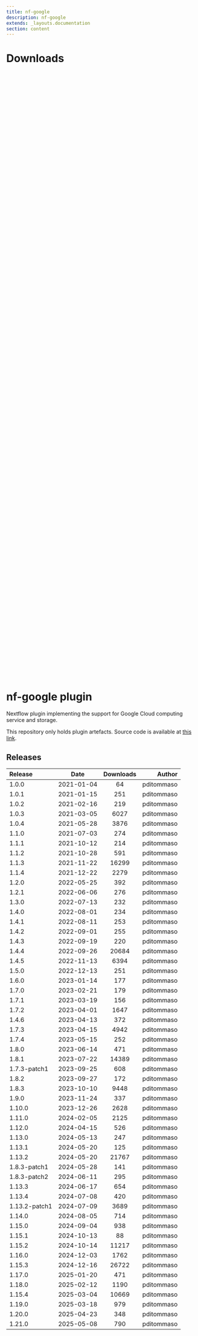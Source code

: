```yaml
---
title: nf-google
description: nf-google
extends: _layouts.documentation
section: content
---
```


# Downloads

<div style="position: relative; height:40vh; width:80vw">
    <canvas id="releases"></canvas>
</div>
<script type="module" src="nf-plugin-stats/docs/nf-google/nf-google.js"></script>

# nf-google plugin 

Nextflow plugin implementing the support for Google Cloud computing service and storage. 

This repository only holds plugin artefacts. Source code is available at [this link](https://github.com/nextflow-io/nextflow/tree/master/plugins/nf-google). 


## Releases

| Release                               |                       Date                       |                   Downloads                    |                           Author |
| :------------ |:------------------------------------------------:|:----------------------------------------------:|---------------------------------:|
 |  1.0.0                                               | 2021-01-04                                          | 64                                                 | pditommaso                                         |
 |  1.0.1                                               | 2021-01-15                                          | 251                                                | pditommaso                                         |
 |  1.0.2                                               | 2021-02-16                                          | 219                                                | pditommaso                                         |
 |  1.0.3                                               | 2021-03-05                                          | 6027                                               | pditommaso                                         |
 |  1.0.4                                               | 2021-05-28                                          | 3876                                               | pditommaso                                         |
 |  1.1.0                                               | 2021-07-03                                          | 274                                                | pditommaso                                         |
 |  1.1.1                                               | 2021-10-12                                          | 214                                                | pditommaso                                         |
 |  1.1.2                                               | 2021-10-28                                          | 591                                                | pditommaso                                         |
 |  1.1.3                                               | 2021-11-22                                          | 16299                                              | pditommaso                                         |
 |  1.1.4                                               | 2021-12-22                                          | 2279                                               | pditommaso                                         |
 |  1.2.0                                               | 2022-05-25                                          | 392                                                | pditommaso                                         |
 |  1.2.1                                               | 2022-06-06                                          | 276                                                | pditommaso                                         |
 |  1.3.0                                               | 2022-07-13                                          | 232                                                | pditommaso                                         |
 |  1.4.0                                               | 2022-08-01                                          | 234                                                | pditommaso                                         |
 |  1.4.1                                               | 2022-08-11                                          | 253                                                | pditommaso                                         |
 |  1.4.2                                               | 2022-09-01                                          | 255                                                | pditommaso                                         |
 |  1.4.3                                               | 2022-09-19                                          | 220                                                | pditommaso                                         |
 |  1.4.4                                               | 2022-09-26                                          | 20684                                              | pditommaso                                         |
 |  1.4.5                                               | 2022-11-13                                          | 6394                                               | pditommaso                                         |
 |  1.5.0                                               | 2022-12-13                                          | 251                                                | pditommaso                                         |
 |  1.6.0                                               | 2023-01-14                                          | 177                                                | pditommaso                                         |
 |  1.7.0                                               | 2023-02-21                                          | 179                                                | pditommaso                                         |
 |  1.7.1                                               | 2023-03-19                                          | 156                                                | pditommaso                                         |
 |  1.7.2                                               | 2023-04-01                                          | 1647                                               | pditommaso                                         |
 |  1.4.6                                               | 2023-04-13                                          | 372                                                | pditommaso                                         |
 |  1.7.3                                               | 2023-04-15                                          | 4942                                               | pditommaso                                         |
 |  1.7.4                                               | 2023-05-15                                          | 252                                                | pditommaso                                         |
 |  1.8.0                                               | 2023-06-14                                          | 471                                                | pditommaso                                         |
 |  1.8.1                                               | 2023-07-22                                          | 14389                                              | pditommaso                                         |
 |  1.7.3-patch1                                        | 2023-09-25                                          | 608                                                | pditommaso                                         |
 |  1.8.2                                               | 2023-09-27                                          | 172                                                | pditommaso                                         |
 |  1.8.3                                               | 2023-10-10                                          | 9448                                               | pditommaso                                         |
 |  1.9.0                                               | 2023-11-24                                          | 337                                                | pditommaso                                         |
 |  1.10.0                                              | 2023-12-26                                          | 2628                                               | pditommaso                                         |
 |  1.11.0                                              | 2024-02-05                                          | 2125                                               | pditommaso                                         |
 |  1.12.0                                              | 2024-04-15                                          | 526                                                | pditommaso                                         |
 |  1.13.0                                              | 2024-05-13                                          | 247                                                | pditommaso                                         |
 |  1.13.1                                              | 2024-05-20                                          | 125                                                | pditommaso                                         |
 |  1.13.2                                              | 2024-05-20                                          | 21767                                              | pditommaso                                         |
 |  1.8.3-patch1                                        | 2024-05-28                                          | 141                                                | pditommaso                                         |
 |  1.8.3-patch2                                        | 2024-06-11                                          | 295                                                | pditommaso                                         |
 |  1.13.3                                              | 2024-06-17                                          | 654                                                | pditommaso                                         |
 |  1.13.4                                              | 2024-07-08                                          | 420                                                | pditommaso                                         |
 |  1.13.2-patch1                                       | 2024-07-09                                          | 3689                                               | pditommaso                                         |
 |  1.14.0                                              | 2024-08-05                                          | 714                                                | pditommaso                                         |
 |  1.15.0                                              | 2024-09-04                                          | 938                                                | pditommaso                                         |
 |  1.15.1                                              | 2024-10-13                                          | 88                                                 | pditommaso                                         |
 |  1.15.2                                              | 2024-10-14                                          | 11217                                              | pditommaso                                         |
 |  1.16.0                                              | 2024-12-03                                          | 1762                                               | pditommaso                                         |
 |  1.15.3                                              | 2024-12-16                                          | 26722                                              | pditommaso                                         |
 |  1.17.0                                              | 2025-01-20                                          | 471                                                | pditommaso                                         |
 |  1.18.0                                              | 2025-02-12                                          | 1190                                               | pditommaso                                         |
 |  1.15.4                                              | 2025-03-04                                          | 10669                                              | pditommaso                                         |
 |  1.19.0                                              | 2025-03-18                                          | 979                                                | pditommaso                                         |
 |  1.20.0                                              | 2025-04-23                                          | 348                                                | pditommaso                                         |
 |  1.21.0                                              | 2025-05-08                                          | 790                                                | pditommaso                                         |
